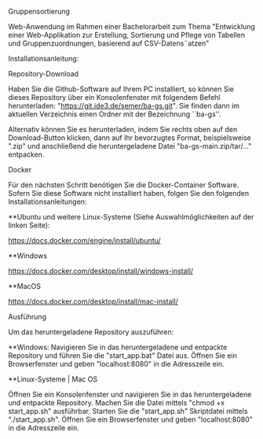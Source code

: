 Gruppensortierung

Web-Anwendung im Rahmen einer Bachelorarbeit zum Thema "Entwicklung einer Web-Applikation zur Erstellung, Sortierung und Pflege von Tabellen und Gruppenzuordnungen, basierend auf CSV-Datens¨atzen"

Installationsanleitung:

Repository-Download

Haben Sie die Github-Software auf Ihrem PC installiert, so können Sie dieses Repository über ein Konsolenfenster mit folgendem Befehl herunterladen: "https://git.ide3.de/semer/ba-gs.git".
Sie finden dann im aktuellen Verzeichnis einen Ordner mit der Bezeichnung ``ba-gs''.

Alternativ können Sie es herunterladen, indem Sie rechts oben auf den Download-Button klicken, dann auf Ihr bevorzugtes Format, beispielsweise ".zip" und anschließend die heruntergeladene Datei "ba-gs-main.zip/tar/..." entpacken.

Docker

Für den nächsten Schritt benötigen Sie die Docker-Container Software. Sofern Sie diese Software nicht installiert haben, folgen Sie den folgenden Installationsanleitungen:

**Ubuntu und weitere Linux-Systeme (Siehe Auswahlmöglichkeiten auf der linken Seite):

https://docs.docker.com/engine/install/ubuntu/

**Windows

https://docs.docker.com/desktop/install/windows-install/

**MacOS

https://docs.docker.com/desktop/install/mac-install/

Ausführung

Um das heruntergeladene Repository auszuführen:

**Windows: Navigieren Sie in das heruntergeladene und entpackte Repository und führen Sie die "start_app.bat" Datei aus. Öffnen Sie ein Browserfenster und geben "localhost:8080" in die Adresszeile ein.

**Linux-Systeme | Mac OS

Öffnen Sie ein Konsolenfenster und navigieren Sie in das heruntergeladene und entpackte Repository. Machen Sie die Datei mittels "chmod +x start_app.sh" ausführbar. Starten Sie die "start_app.sh" Skriptdatei mittels "./start_app.sh". Öffnen Sie ein Browserfenster und geben "localhost:8080" in die Adresszeile ein.
